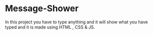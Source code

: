 # Message-Shower
In this project you have to type anything and it will show what you have typed and it is made using HTML , CSS &amp; JS.
